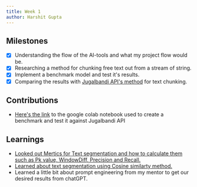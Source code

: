 ```yaml
---
title: Week 1
author: Harshit Gupta   
---
```


## Milestones
- [x] Understanding the flow of the AI-tools and what my project flow would be.
- [x] Researching a method for chunking free text out from a stream of string.
- [x] Implement a benchmark model and test it's results.
- [x] Comparing the results with [Jugalbandi API's method](https://github.com/OpenNyAI/jugalbandi-api) for text chunking.
<!-- - [ ] Give the description about Milestone 4 -->

## Contributions
- [Here's the link](https://colab.research.google.com/drive/1AgRUKep8juyyJcOik9kY1PFnkc8OCxhe?usp=sharing) to the google colab notebook used to create a benchmark and test it against Jugalbandi API

## Learnings
- [Looked out Mertics for Text segmentation and how to calculate them such as Pk value, WindowDiff, Precision and Recall.](https://www.assemblyai.com/blog/text-segmentation-approaches-datasets-and-evaluation-metrics/)
- [Learned about text segmentation using Cosine similarty method.](https://medium.com/@npolovinkin/how-to-chunk-text-into-paragraphs-using-python-8ae66be38ea6)
- Learned a little bit about prompt engineering from my mentor to get our desired results from chatGPT.